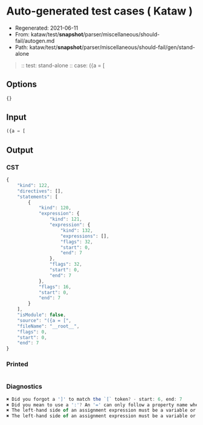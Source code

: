 # Auto-generated test cases ( Kataw )
- Regenerated: 2021-06-11
- From: kataw/test/__snapshot__/parser/miscellaneous/should-fail/autogen.md
- Path: kataw/test/__snapshot__/parser/miscellaneous/should-fail/gen/stand-alone
> :: test: stand-alone
> :: case: ({a = [
## Options

`````js
{}
`````
## Input

`````js
({a = [
`````
## Output

### CST

```javascript
{
    "kind": 122,
    "directives": [],
    "statements": [
        {
            "kind": 120,
            "expression": {
                "kind": 121,
                "expression": {
                    "kind": 132,
                    "expressions": [],
                    "flags": 32,
                    "start": 0,
                    "end": 7
                },
                "flags": 32,
                "start": 0,
                "end": 7
            },
            "flags": 16,
            "start": 0,
            "end": 7
        }
    ],
    "isModule": false,
    "source": "({a = [",
    "fileName": "__root__",
    "flags": 0,
    "start": 0,
    "end": 7
}
```

### Printed

```javascript

```

### Diagnostics

```javascript
✖ Did you forgot a ']' to match the `[` token? - start: 6, end: 7
✖ Did you mean to use a ':'? An '=' can only follow a property name when the containing object literal is part of a destructuring - start: 7, end: 7
✖ The left-hand side of an assignment expression must be a variable or a property access - start: 7, end: 7
✖ The left-hand side of an assignment expression must be a variable or a property access - start: 7, end: 7

```

